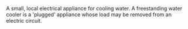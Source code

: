 A small, local electrical appliance for cooling water. A freestanding water cooler is a 'plugged' appliance whose load may be removed from an electric circuit.